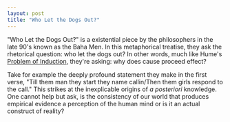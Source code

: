 ```yaml
---
layout: post
title: "Who Let the Dogs Out?"
---
```


"Who Let the Dogs Out?" is a existential piece by the philosophers in the late
90's known as the Baha Men. In this metaphorical treatise, they ask the
rhetorical question: who let the dogs out? In other words, much like Hume's
[Problem of Induction](https://en.wikipedia.org/wiki/Problem_of_Induction),
they're asking: why does cause proceed effect?

Take for example the deeply profound statement they make in the first verse,
"Till them man they start they name callin/Then them girls respond to the
call." This strikes at the inexplicable origins of *a posteriori* knowledge.
One cannot help but ask, is the consistency of our world that produces
empirical evidence a perception of the human mind or is it an actual construct
of reality?
